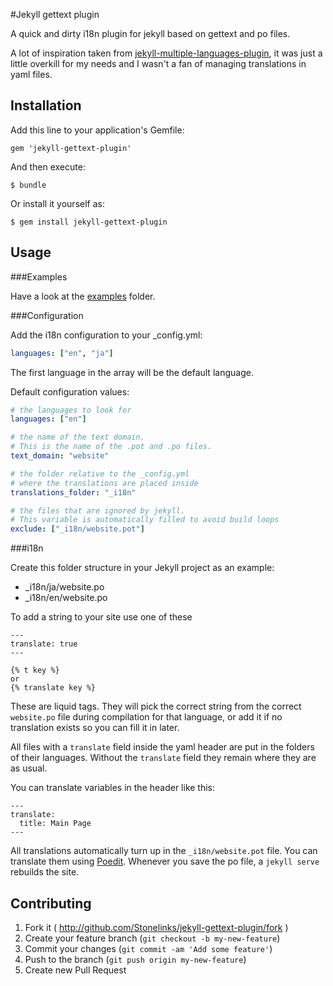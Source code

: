 #Jekyll gettext plugin

A quick and dirty i18n plugin for jekyll based on gettext and po files.  



A lot of inspiration taken from [jekyll-multiple-languages-plugin](https://github.com/screeninteraction/jekyll-multiple-languages-plugin), it was just a little overkill for my needs and I wasn't a fan of managing translations in yaml files.

## Installation

Add this line to your application's Gemfile:

    gem 'jekyll-gettext-plugin'

And then execute:

    $ bundle

Or install it yourself as:

    $ gem install jekyll-gettext-plugin

## Usage

###Examples

Have a look at the [examples](examples) folder.

###Configuration

Add the i18n configuration to your _config.yml:

```yaml	
languages: ["en", "ja"]
```

The first language in the array will be the default language.

Default configuration values:

```yaml
# the languages to look for
languages: ["en"]

# the name of the text domain.
# This is the name of the .pot and .po files.
text_domain: "website"

# the folder relative to the _config.yml
# where the translations are placed inside
translations_folder: "_i18n"

# the files that are ignored by jekyll.
# This variable is automatically filled to avoid build loops
exclude: ["_i18n/website.pot"]
```

###i18n

Create this folder structure in your Jekyll project as an example:

- _i18n/ja/website.po
- _i18n/en/website.po

To add a string to your site use one of these

```liquid	
---
translate: true
---

{% t key %}
or 
{% translate key %}
```
	
These are liquid tags. They will pick the correct string from the correct `website.po` file during compilation for that language, or add it if no translation exists so you can fill it in later.

All files with a `translate` field inside the yaml header are put in the folders of their languages.
Without the `translate` field they remain where they are as usual.

You can translate variables in the header like this:

```liquid	
---
translate:
  title: Main Page
---
```

All translations automatically turn up in the `_i18n/website.pot` file.
You can translate them using [Poedit](https://poedit.net/download).
Whenever you save the po file, a `jekyll serve` rebuilds the site.


## Contributing

1. Fork it ( http://github.com/Stonelinks/jekyll-gettext-plugin/fork )
2. Create your feature branch (`git checkout -b my-new-feature`)
3. Commit your changes (`git commit -am 'Add some feature'`)
4. Push to the branch (`git push origin my-new-feature`)
5. Create new Pull Request
